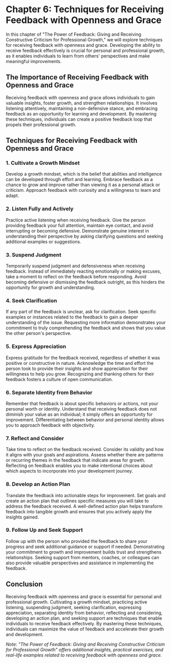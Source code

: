 Chapter 6: Techniques for Receiving Feedback with Openness and Grace
====================================================================

In this chapter of "The Power of Feedback: Giving and Receiving Constructive Criticism for Professional Growth," we will explore techniques for receiving feedback with openness and grace. Developing the ability to receive feedback effectively is crucial for personal and professional growth, as it enables individuals to learn from others' perspectives and make meaningful improvements.

The Importance of Receiving Feedback with Openness and Grace
------------------------------------------------------------

Receiving feedback with openness and grace allows individuals to gain valuable insights, foster growth, and strengthen relationships. It involves listening attentively, maintaining a non-defensive stance, and embracing feedback as an opportunity for learning and development. By mastering these techniques, individuals can create a positive feedback loop that propels their professional growth.

Techniques for Receiving Feedback with Openness and Grace
---------------------------------------------------------

### 1. Cultivate a Growth Mindset

Develop a growth mindset, which is the belief that abilities and intelligence can be developed through effort and learning. Embrace feedback as a chance to grow and improve rather than viewing it as a personal attack or criticism. Approach feedback with curiosity and a willingness to learn and adapt.

### 2. Listen Fully and Actively

Practice active listening when receiving feedback. Give the person providing feedback your full attention, maintain eye contact, and avoid interrupting or becoming defensive. Demonstrate genuine interest in understanding their perspective by asking clarifying questions and seeking additional examples or suggestions.

### 3. Suspend Judgment

Temporarily suspend judgment and defensiveness when receiving feedback. Instead of immediately reacting emotionally or making excuses, take a moment to reflect on the feedback before responding. Avoid becoming defensive or dismissing the feedback outright, as this hinders the opportunity for growth and understanding.

### 4. Seek Clarification

If any part of the feedback is unclear, ask for clarification. Seek specific examples or instances related to the feedback to gain a deeper understanding of the issue. Requesting more information demonstrates your commitment to truly comprehending the feedback and shows that you value the other person's perspective.

### 5. Express Appreciation

Express gratitude for the feedback received, regardless of whether it was positive or constructive in nature. Acknowledge the time and effort the person took to provide their insights and show appreciation for their willingness to help you grow. Recognizing and thanking others for their feedback fosters a culture of open communication.

### 6. Separate Identity from Behavior

Remember that feedback is about specific behaviors or actions, not your personal worth or identity. Understand that receiving feedback does not diminish your value as an individual; it simply offers an opportunity for improvement. Differentiating between behavior and personal identity allows you to approach feedback with objectivity.

### 7. Reflect and Consider

Take time to reflect on the feedback received. Consider its validity and how it aligns with your goals and aspirations. Assess whether there are patterns or recurring themes in the feedback that indicate areas for growth. Reflecting on feedback enables you to make intentional choices about which aspects to incorporate into your development journey.

### 8. Develop an Action Plan

Translate the feedback into actionable steps for improvement. Set goals and create an action plan that outlines specific measures you will take to address the feedback received. A well-defined action plan helps transform feedback into tangible growth and ensures that you actively apply the insights gained.

### 9. Follow Up and Seek Support

Follow up with the person who provided the feedback to share your progress and seek additional guidance or support if needed. Demonstrating your commitment to growth and improvement builds trust and strengthens relationships. Seeking support from mentors, coaches, or colleagues can also provide valuable perspectives and assistance in implementing the feedback.

Conclusion
----------

Receiving feedback with openness and grace is essential for personal and professional growth. Cultivating a growth mindset, practicing active listening, suspending judgment, seeking clarification, expressing appreciation, separating identity from behavior, reflecting and considering, developing an action plan, and seeking support are techniques that enable individuals to receive feedback effectively. By mastering these techniques, individuals can maximize the value of feedback and accelerate their growth and development.

*Note: "The Power of Feedback: Giving and Receiving Constructive Criticism for Professional Growth" offers additional insights, practical exercises, and real-life examples related to receiving feedback with openness and grace.*
